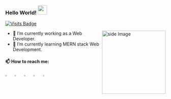   ### Hello World!  <img src="https://github.com/sciencepal/sciencepal/blob/master/assets/Hi.gif" width="29px">
  [![Visits Badge](https://badges.pufler.dev/visits/mahmoodfoysal/mahmoodfoysal)](https://badges.pufler.dev/visits/mahmoodfoysal/mahmoodfoysal)
  
<img src="https://github.com/sciencepal/sciencepal/blob/master/assets/life_balance.gif" alt="side Image" align="right" width="200" height="auto" />
  
  - 🔭 I’m currently working as a Web Developer.
  - 🌱 I’m currently learning MERN stack Web Development.
  
  #### 📫 How to reach me:
  
[<img src="https://img.icons8.com/color/48/000000/twitter.png" width="3.5%"/>](https://twitter.com/mahmoodfoysal/)  &nbsp; [<img src="https://img.icons8.com/color/48/000000/linkedin.png" width="3.5%"/>](https://www.linkedin.com/in/foysalmahmood/)  &nbsp; [<img src="https://img.icons8.com/fluent/48/000000/facebook-new.png" width="3.5%"/>](https://www.facebook.com/foysal.mahmood1/)  &nbsp; [<img src="https://img.icons8.com/fluent/48/000000/instagram-new.png" width="3.5%"/>](https://www.instagram.com/foysalmahmood33/)  &nbsp; <a href="mailto:foysalcse033@gmail.com"> <img src="https://img.icons8.com/fluent/48/000000/gmail.png" width="3.5%"/>
